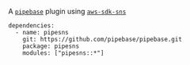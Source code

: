 A [`pipebase`] plugin using [`aws-sdk-sns`] 
```
dependencies:
  - name: pipesns
    git: https://github.com/pipebase/pipebase.git
    package: pipesns
    modules: ["pipesns::*"]
```
[`pipebase`]: https://github.com/pipebase/pipebase
[`aws-sdk-sns`]: https://github.com/awslabs/aws-sdk-rust/tree/main/sdk/sns

